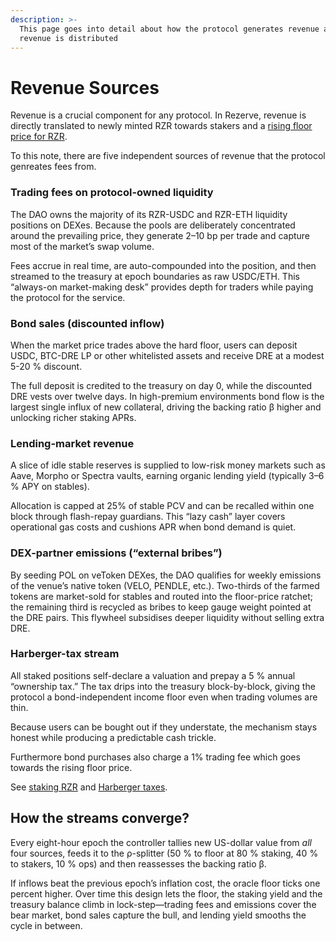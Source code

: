 ```yaml
---
description: >-
  This page goes into detail about how the protocol generates revenue and how
  revenue is distributed
---
```


# Revenue Sources

Revenue is a crucial component for any protocol. In Rezerve, revenue is directly translated to newly minted RZR towards stakers and a [rising floor price for RZR](yield-mechanics/price-hard-floor.md).

To this note, there are five independent sources of revenue that the protocol genreates fees from.

### **Trading fees on protocol-owned liquidity**

The DAO owns the majority of its RZR-USDC and RZR-ETH liquidity positions on DEXes.  Because the pools are deliberately concentrated around the prevailing price, they generate 2–10 bp per trade and capture most of the market’s swap volume. &#x20;

Fees accrue in real time, are auto-compounded into the position, and then streamed to the treasury at epoch boundaries as raw USDC/ETH.  This “always-on market-making desk” provides depth for traders while paying the protocol for the service.

### **Bond sales (discounted inflow)**

When the market price trades above the hard floor, users can deposit USDC, BTC-DRE LP or other whitelisted assets and receive DRE at a modest 5-20 % discount. &#x20;

The full deposit is credited to the treasury on day 0, while the discounted DRE vests over twelve days.  In high-premium environments bond flow is the largest single influx of new collateral, driving the backing ratio β higher and unlocking richer staking APRs.

### **Lending-market revenue**

A slice of idle stable reserves is supplied to low-risk money markets such as Aave, Morpho or Spectra vaults, earning organic lending yield (typically 3–6 % APY on stables). &#x20;

Allocation is capped at 25% of stable PCV and can be recalled within one block through flash-repay guardians.  This “lazy cash” layer covers operational gas costs and cushions APR when bond demand is quiet.

### **DEX-partner emissions (“external bribes”)**

By seeding POL on veToken DEXes, the DAO qualifies for weekly emissions of the venue’s native token (VELO, PENDLE, etc.).  Two-thirds of the farmed tokens are market-sold for stables and routed into the floor-price ratchet; the remaining third is recycled as bribes to keep gauge weight pointed at the DRE pairs.  This flywheel subsidises deeper liquidity without selling extra DRE.

### **Harberger-tax stream**

All staked positions self-declare a valuation and prepay a 5 % annual “ownership tax.”  The tax drips into the treasury block-by-block, giving the protocol a bond-independent income floor even when trading volumes are thin. &#x20;

Because users can be bought out if they understate, the mechanism stays honest while producing a predictable cash trickle.

Furthermore bond purchases also charge a 1% trading fee which goes towards the rising floor price.

See [staking RZR](staking-rzr-srzr/) and [Harberger taxes](revenue-sources.md#harberger-tax-stream).

## How the streams converge?

Every eight-hour epoch the controller tallies new US-dollar value from _all_ four sources, feeds it to the ρ-splitter (50 % to floor at 80 % staking, 40 % to stakers, 10 % ops) and then reassesses the backing ratio β. &#x20;

If inflows beat the previous epoch’s inflation cost, the oracle floor ticks one percent higher.  Over time this design lets the floor, the staking yield and the treasury balance climb in lock-step—trading fees and emissions cover the bear market, bond sales capture the bull, and lending yield smooths the cycle in between.
